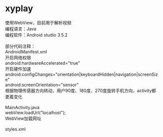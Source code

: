 # xyplay
使用WebView，目前用于解析视频
</br>
编程语言：Java</br>
编程软件：Android studio 3.5.2</br>
</br>部分代码注释：</br>
AndroidManifest.xml
<uses-permission android:name="android.permission.INTERNET"></uses-permission>
</br>开启网络权限</br>
android:hardwareAccelerated="true"
</br>开启硬件加速</br>
android:configChanges="orientation|keyboardHidden|navigation|screenSize"
</br>
android:screenOrientation="sensor"
</br>
根据物理传感器方向转动，用户90度、180度、270度旋转手机方向，activity都更着变化</br>
</br>
MainActivity.java</br>
webView.loadUrl("localhost");
</br>
WebView加载网址</br>
</br>styles.xml
<style name="AppTheme" parent="Theme.AppCompat.Light.NoActionBar">
</br>
无标题栏
